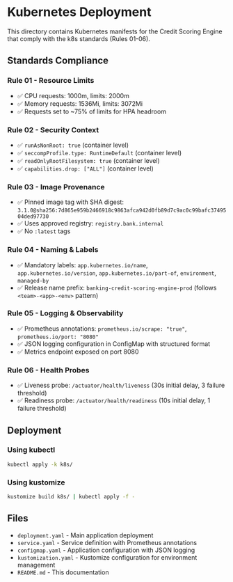 # Kubernetes Deployment

This directory contains Kubernetes manifests for the Credit Scoring Engine that comply with the k8s standards (Rules 01-06).

## Standards Compliance

### Rule 01 - Resource Limits
- ✅ CPU requests: 1000m, limits: 2000m
- ✅ Memory requests: 1536Mi, limits: 3072Mi
- ✅ Requests set to ~75% of limits for HPA headroom

### Rule 02 - Security Context
- ✅ `runAsNonRoot: true` (container level)
- ✅ `seccompProfile.type: RuntimeDefault` (container level)
- ✅ `readOnlyRootFilesystem: true` (container level)
- ✅ `capabilities.drop: ["ALL"]` (container level)

### Rule 03 - Image Provenance
- ✅ Pinned image tag with SHA digest: `3.1.0@sha256:7d865e959b2466918c9863afca942d0fb89d7c9ac0c99bafc3749504ded97730`
- ✅ Uses approved registry: `registry.bank.internal`
- ✅ No `:latest` tags

### Rule 04 - Naming & Labels
- ✅ Mandatory labels: `app.kubernetes.io/name`, `app.kubernetes.io/version`, `app.kubernetes.io/part-of`, `environment`, `managed-by`
- ✅ Release name prefix: `banking-credit-scoring-engine-prod` (follows `<team>-<app>-<env>` pattern)

### Rule 05 - Logging & Observability
- ✅ Prometheus annotations: `prometheus.io/scrape: "true"`, `prometheus.io/port: "8080"`
- ✅ JSON logging configuration in ConfigMap with structured format
- ✅ Metrics endpoint exposed on port 8080

### Rule 06 - Health Probes
- ✅ Liveness probe: `/actuator/health/liveness` (30s initial delay, 3 failure threshold)
- ✅ Readiness probe: `/actuator/health/readiness` (10s initial delay, 1 failure threshold)

## Deployment

### Using kubectl
```bash
kubectl apply -k k8s/
```

### Using kustomize
```bash
kustomize build k8s/ | kubectl apply -f -
```

## Files

- `deployment.yaml` - Main application deployment
- `service.yaml` - Service definition with Prometheus annotations
- `configmap.yaml` - Application configuration with JSON logging
- `kustomization.yaml` - Kustomize configuration for environment management
- `README.md` - This documentation
